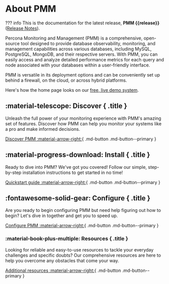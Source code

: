# About PMM

??? info
    This is the documentation for the latest release, **PMM {{release}}** ([Release Notes](release-notes/{{release}}.md)).


Percona Monitoring and Management (PMM) is a comprehensive, open-source tool designed to provide database observability, monitoring, and management capabilities across various databases, including MySQL, PostgreSQL, MongoDB, and their respective servers. With PMM, you can easily access and analyze detailed performance metrics for each query and node associated with your databases within a user-friendly interface. 

PMM is versatile in its deployment options and can be conveniently set up behind a firewall, on the cloud, or across hybrid platforms.


Here's how the home page looks on our <a href='https://pmmdemo.percona.com/' target='_blank'>free, live demo system</a>.


<div data-grid markdown><div data-banner markdown>

## :material-telescope: Discover { .title }

Unleash the full power of your monitoring experience with PMM's amazing set of features. Discover how PMM can help you monitor your systems like a pro and make informed decisions.

[Discover PMM :material-arrow-right:](discover-pmm/features.md){ .md-button .md-button--primary }


</div><div data-banner markdown>

## :material-progress-download: Install { .title }

Ready to dive into PMM? We've got you covered! Follow our simple, step-by-step installation instructions to get started in no time!

[Quickstart guide :material-arrow-right:](quickstart.md){ .md-button .md-button--primary }

</div><div data-banner markdown>

## :fontawesome-solid-gear: Configure { .title }

Are you ready to begin configuring PMM  but need help figuring out how to begin? Let's dive in together and get you to speed up.

[Configure PMM :material-arrow-right:](configure-pmm/configure.md){ .md-button .md-button--primary }

</div><div data-banner markdown>

### :material-book-plus-multiple: Resources { .title }

Looking for reliable and easy-to-use resources to tackle your everyday challenges and specific doubts? Our comprehensive resources are here to help you overcome any obstacles that come your way.

[Additional resources :material-arrow-right:](https://www.percona.com/resources){ .md-button .md-button--primary }

</div>
</div>



